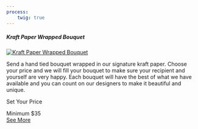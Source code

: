 ```yaml
---
process:
    twig: true
---
```

<div class="col-12 col-lg-4 col-xl-3 text-center pb-5">
	<div class="product rounded">
	<h5 class="h2 heading text-weight-bold">Kraft Paper Wrapped Bouquet</h5>
	<a href="shop/kraft-paper-wrapped-bouquet"><img class="pt-3 pb-3 img-fluid" src="{{ url('/shop/kraft-paper-wrapped-bouquet-03.jpg')|absolute_url }}" alt="Kraft Paper Wrapped Bouquet"></a>
	<p>Send a hand tied bouquet wrapped in our signature kraft paper. Choose your price and we will fill your bouquet to make sure your recipient and yourself are very happy. Each bouquet will have the best of what we have available and you can count on our designers to make it beautiful and unique.</p>
	<p>Set Your Price</p>
	<span class="text-muted">Minimum $35</span><br />
	<a class="btn btn-primary btn-lg text-white" href="shop/kraft-paper-wrapped-bouquet">See More</a>
	</div>
</div>